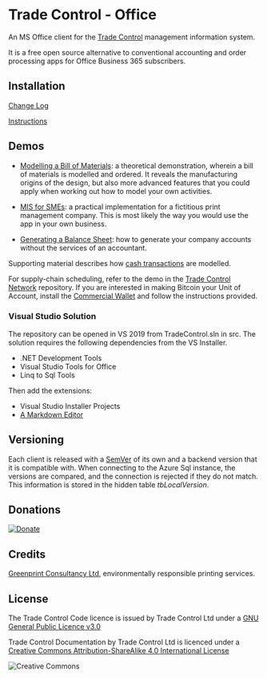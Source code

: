 # Trade Control - Office

An MS Office client for the [Trade Control](https://github.com/tradecontrol/tc-nodecore) management information system.

It is a free open source alternative to conventional accounting and order processing apps for Office Business 365 subscribers.


## Installation

[Change Log](changelog.md)

[Instructions](docs/tc_client_installation.md)

## Demos

- [Modelling a Bill of Materials](docs/tc_demo_manufacturing.md): a theoretical demonstration, wherein a bill of materials is modelled and ordered. It reveals the manufacturing origins of the design, but also more advanced features that you could apply when working out how to model your own activities. 

- [MIS for SMEs](docs/tc_demo_services.md): a practical implementation for a fictitious print management company. This is most likely the way you would use the app in your own business. 

- [Generating a Balance Sheet](docs/tc_demo_balance_sheets.md): how to generate your company accounts without the services of an  accountant.

Supporting material describes how [cash transactions](docs/tc_cash_codes.md) are modelled.

For supply-chain scheduling, refer to the demo in the [Trade Control Network](https://github.com/tradecontrol/tc-network) repository. If you are interested in making Bitcoin your Unit of Account, install the [Commercial Wallet](https://github.com/tradecontrol/tc-bitcoin) and follow the instructions provided.

### Visual Studio Solution

The repository can be opened in VS 2019 from TradeControl.sln in src. The solution requires the following dependencies from the VS Installer.

- .NET Development Tools 
- Visual Studio Tools for Office 
- Linq to Sql Tools 

Then add the extensions:

- Visual Studio Installer Projects
- [A Markdown Editor](https://github.com/madskristensen/MarkdownEditor)
 
## Versioning

Each client is released with a [SemVer](http://semver.org/) of its own and a backend version that it is compatible with. When connecting to the Azure Sql instance, the versions are compared, and the connection is rejected if they do not match. This information is stored in the hidden table _tbLocalVersion_. 

## Donations

[![Donate](https://www.paypalobjects.com/en_US/i/btn/btn_donate_SM.gif)](https://www.paypal.com/cgi-bin/webscr?cmd=_s-xclick&hosted_button_id=C55YGUTBJ4N36)

## Credits

[Greenprint Consultancy Ltd](http://www.green-print.net), environmentally responsible printing services.

## License

The Trade Control Code licence is issued by Trade Control Ltd under a [GNU General Public Licence v3.0](https://www.gnu.org/licenses/gpl-3.0.en.html) 

Trade Control Documentation by Trade Control Ltd is licenced under a [Creative Commons Attribution-ShareAlike 4.0 International License](http://creativecommons.org/licenses/by-sa/4.0/) 

![Creative Commons](https://i.creativecommons.org/l/by-sa/4.0/88x31.png) 




